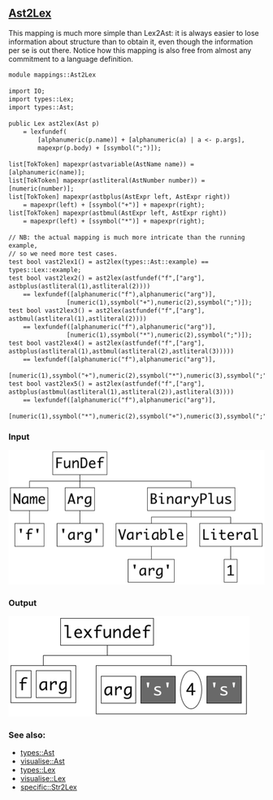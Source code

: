 ## [Ast2Lex](https://github.com/grammarware/bx-parsing/blob/master/src/mappings/Ast2Lex.rsc)

This mapping is much more simple than Lex2Ast: it is always easier to lose information
about structure than to obtain it, even though the information per se is out there.
Notice how this mapping is also free from almost any commitment to a language definition.

```
module mappings::Ast2Lex

import IO;
import types::Lex;
import types::Ast;

public Lex ast2lex(Ast p)
    = lexfundef(
        [alphanumeric(p.name)] + [alphanumeric(a) | a <- p.args],
        mapexpr(p.body) + [ssymbol(";")]); 

list[TokToken] mapexpr(astvariable(AstName name)) = [alphanumeric(name)];
list[TokToken] mapexpr(astliteral(AstNumber number)) = [numeric(number)];
list[TokToken] mapexpr(astbplus(AstExpr left, AstExpr right))
    = mapexpr(left) + [ssymbol("+")] + mapexpr(right);
list[TokToken] mapexpr(astbmul(AstExpr left, AstExpr right))
    = mapexpr(left) + [ssymbol("*")] + mapexpr(right);

// NB: the actual mapping is much more intricate than the running example,
// so we need more test cases.
test bool vast2lex1() = ast2lex(types::Ast::example) == types::Lex::example;
test bool vast2lex2() = ast2lex(astfundef("f",["arg"], astbplus(astliteral(1),astliteral(2))))
    == lexfundef([alphanumeric("f"),alphanumeric("arg")],
                [numeric(1),ssymbol("+"),numeric(2),ssymbol(";")]);
test bool vast2lex3() = ast2lex(astfundef("f",["arg"], astbmul(astliteral(1),astliteral(2))))
    == lexfundef([alphanumeric("f"),alphanumeric("arg")],
                [numeric(1),ssymbol("*"),numeric(2),ssymbol(";")]);
test bool vast2lex4() = ast2lex(astfundef("f",["arg"], astbplus(astliteral(1),astbmul(astliteral(2),astliteral(3)))))
    == lexfundef([alphanumeric("f"),alphanumeric("arg")],
                [numeric(1),ssymbol("+"),numeric(2),ssymbol("*"),numeric(3),ssymbol(";")]);
test bool vast2lex5() = ast2lex(astfundef("f",["arg"], astbplus(astbmul(astliteral(1),astliteral(2)),astliteral(3))))
    == lexfundef([alphanumeric("f"),alphanumeric("arg")],
                [numeric(1),ssymbol("*"),numeric(2),ssymbol("+"),numeric(3),ssymbol(";")]);
```

### Input

![Input](https://github.com/grammarware/bx-parsing/raw/master/img/Ast.png)

### Output

![Output](https://github.com/grammarware/bx-parsing/raw/master/img/Lex.png)

### See also:
* [types::Ast](https://github.com/grammarware/bx-parsing/blob/master/src/types/Ast.rsc)
* [visualise::Ast](https://github.com/grammarware/bx-parsing/blob/master/src/visualise/Ast.rsc)
* [types::Lex](https://github.com/grammarware/bx-parsing/blob/master/src/types/Lex.rsc)
* [visualise::Lex](https://github.com/grammarware/bx-parsing/blob/master/src/visualise/Lex.rsc)
* [specific::Str2Lex](https://github.com/grammarware/bx-parsing/blob/master/src/specific/Str2Lex.rsc)
